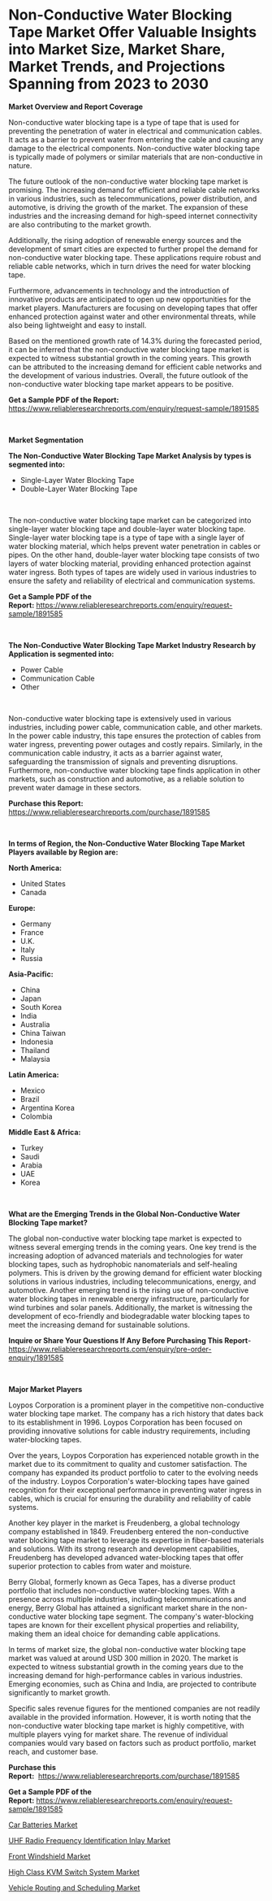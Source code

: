 <p><h1>Non-Conductive Water Blocking Tape Market Offer Valuable Insights into Market Size, Market Share, Market Trends, and Projections Spanning from 2023 to 2030</h1></p><p><strong>Market Overview and Report Coverage</strong></p>
<p><p>Non-conductive water blocking tape is a type of tape that is used for preventing the penetration of water in electrical and communication cables. It acts as a barrier to prevent water from entering the cable and causing any damage to the electrical components. Non-conductive water blocking tape is typically made of polymers or similar materials that are non-conductive in nature.</p><p>The future outlook of the non-conductive water blocking tape market is promising. The increasing demand for efficient and reliable cable networks in various industries, such as telecommunications, power distribution, and automotive, is driving the growth of the market. The expansion of these industries and the increasing demand for high-speed internet connectivity are also contributing to the market growth.</p><p>Additionally, the rising adoption of renewable energy sources and the development of smart cities are expected to further propel the demand for non-conductive water blocking tape. These applications require robust and reliable cable networks, which in turn drives the need for water blocking tape.</p><p>Furthermore, advancements in technology and the introduction of innovative products are anticipated to open up new opportunities for the market players. Manufacturers are focusing on developing tapes that offer enhanced protection against water and other environmental threats, while also being lightweight and easy to install.</p><p>Based on the mentioned growth rate of 14.3% during the forecasted period, it can be inferred that the non-conductive water blocking tape market is expected to witness substantial growth in the coming years. This growth can be attributed to the increasing demand for efficient cable networks and the development of various industries. Overall, the future outlook of the non-conductive water blocking tape market appears to be positive.</p></p>
<p><strong>Get a Sample PDF of the Report:</strong> <a href="https://www.reliableresearchreports.com/enquiry/request-sample/1891585">https://www.reliableresearchreports.com/enquiry/request-sample/1891585</a></p>
<p>&nbsp;</p>
<p><strong>Market Segmentation</strong></p>
<p><strong>The Non-Conductive Water Blocking Tape Market Analysis by types is segmented into:</strong></p>
<p><ul><li>Single-Layer Water Blocking Tape</li><li>Double-Layer Water Blocking Tape</li></ul></p>
<p>&nbsp;</p>
<p><p>The non-conductive water blocking tape market can be categorized into single-layer water blocking tape and double-layer water blocking tape. Single-layer water blocking tape is a type of tape with a single layer of water blocking material, which helps prevent water penetration in cables or pipes. On the other hand, double-layer water blocking tape consists of two layers of water blocking material, providing enhanced protection against water ingress. Both types of tapes are widely used in various industries to ensure the safety and reliability of electrical and communication systems.</p></p>
<p><strong>Get a Sample PDF of the Report:</strong>&nbsp;<a href="https://www.reliableresearchreports.com/enquiry/request-sample/1891585">https://www.reliableresearchreports.com/enquiry/request-sample/1891585</a></p>
<p>&nbsp;</p>
<p><strong>The Non-Conductive Water Blocking Tape Market Industry Research by Application is segmented into:</strong></p>
<p><ul><li>Power Cable</li><li>Communication Cable</li><li>Other</li></ul></p>
<p>&nbsp;</p>
<p><p>Non-conductive water blocking tape is extensively used in various industries, including power cable, communication cable, and other markets. In the power cable industry, this tape ensures the protection of cables from water ingress, preventing power outages and costly repairs. Similarly, in the communication cable industry, it acts as a barrier against water, safeguarding the transmission of signals and preventing disruptions. Furthermore, non-conductive water blocking tape finds application in other markets, such as construction and automotive, as a reliable solution to prevent water damage in these sectors.</p></p>
<p><strong>Purchase this Report:</strong>&nbsp; <a href="https://www.reliableresearchreports.com/purchase/1891585">https://www.reliableresearchreports.com/purchase/1891585</a></p>
<p>&nbsp;</p>
<p><strong>In terms of Region, the Non-Conductive Water Blocking Tape Market Players available by Region are:</strong></p>
<p>
    <p> <strong> North America: </strong>
        <ul>
            <li>United States</li>
            <li>Canada</li>
        </ul>
        </p> 
    <p> <strong> Europe: </strong>
        <ul>
            <li>Germany</li>
            <li>France</li>
            <li>U.K.</li>
            <li>Italy</li>
            <li>Russia</li>
        </ul>
        </p> 
    <p> <strong> Asia-Pacific: </strong>
        <ul>
            <li>China</li>
            <li>Japan</li>
            <li>South Korea</li>
            <li>India</li>
            <li>Australia</li>
            <li>China Taiwan</li>
            <li>Indonesia</li>
            <li>Thailand</li>
            <li>Malaysia</li>
        </ul>
        </p> 
    <p> <strong> Latin America: </strong>
        <ul>
            <li>Mexico</li>
            <li>Brazil</li>
            <li>Argentina Korea</li>
            <li>Colombia</li>
        </ul>
        </p> 
    <p> <strong> Middle East & Africa: </strong>
        <ul>
            <li>Turkey</li>
            <li>Saudi</li>
            <li>Arabia</li>
            <li>UAE</li>
            <li>Korea</li>
        </ul>
    </p>
    </p>
<p>&nbsp;</p>
<p><strong>What are the Emerging Trends in the Global Non-Conductive Water Blocking Tape market?</strong></p>
<p><p>The global non-conductive water blocking tape market is expected to witness several emerging trends in the coming years. One key trend is the increasing adoption of advanced materials and technologies for water blocking tapes, such as hydrophobic nanomaterials and self-healing polymers. This is driven by the growing demand for efficient water blocking solutions in various industries, including telecommunications, energy, and automotive. Another emerging trend is the rising use of non-conductive water blocking tapes in renewable energy infrastructure, particularly for wind turbines and solar panels. Additionally, the market is witnessing the development of eco-friendly and biodegradable water blocking tapes to meet the increasing demand for sustainable solutions.</p></p>
<p><strong>Inquire or Share Your Questions If Any Before Purchasing This Report</strong>- <a href="https://www.reliableresearchreports.com/enquiry/pre-order-enquiry/1891585">https://www.reliableresearchreports.com/enquiry/pre-order-enquiry/1891585</a></p>
<p>&nbsp;</p>
<p><strong>Major Market Players</strong></p>
<p><p>Loypos Corporation is a prominent player in the competitive non-conductive water blocking tape market. The company has a rich history that dates back to its establishment in 1996. Loypos Corporation has been focused on providing innovative solutions for cable industry requirements, including water-blocking tapes.</p><p>Over the years, Loypos Corporation has experienced notable growth in the market due to its commitment to quality and customer satisfaction. The company has expanded its product portfolio to cater to the evolving needs of the industry. Loypos Corporation's water-blocking tapes have gained recognition for their exceptional performance in preventing water ingress in cables, which is crucial for ensuring the durability and reliability of cable systems.</p><p>Another key player in the market is Freudenberg, a global technology company established in 1849. Freudenberg entered the non-conductive water blocking tape market to leverage its expertise in fiber-based materials and solutions. With its strong research and development capabilities, Freudenberg has developed advanced water-blocking tapes that offer superior protection to cables from water and moisture.</p><p>Berry Global, formerly known as Geca Tapes, has a diverse product portfolio that includes non-conductive water-blocking tapes. With a presence across multiple industries, including telecommunications and energy, Berry Global has attained a significant market share in the non-conductive water blocking tape segment. The company's water-blocking tapes are known for their excellent physical properties and reliability, making them an ideal choice for demanding cable applications.</p><p>In terms of market size, the global non-conductive water blocking tape market was valued at around USD 300 million in 2020. The market is expected to witness substantial growth in the coming years due to the increasing demand for high-performance cables in various industries. Emerging economies, such as China and India, are projected to contribute significantly to market growth.</p><p>Specific sales revenue figures for the mentioned companies are not readily available in the provided information. However, it is worth noting that the non-conductive water blocking tape market is highly competitive, with multiple players vying for market share. The revenue of individual companies would vary based on factors such as product portfolio, market reach, and customer base.</p></p>
<p><strong>Purchase this Report:</strong>&nbsp;&nbsp;<a href="https://www.reliableresearchreports.com/purchase/1891585">https://www.reliableresearchreports.com/purchase/1891585</a></p>
<p></p>
<p><strong>Get a Sample PDF of the Report:</strong>&nbsp;<a href="https://www.reliableresearchreports.com/enquiry/request-sample/1891585">https://www.reliableresearchreports.com/enquiry/request-sample/1891585</a></p>
<p><p><a href="https://medium.com/@caleighhane2777/car-batteries-market-analysis-and-sze-forecasted-for-period-from-2023-to-2030-6bee1ec54c7c">Car Batteries Market</a></p><p><a href="https://github.com/Chiragrp26/Market-Research-Report-List-1/blob/main/uhf-radio-frequency-identification-inlay-market.md">UHF Radio Frequency Identification Inlay Market</a></p><p><a href="https://medium.com/@deannakling2927/decoding-front-windshield-market-metrics-market-share-trends-and-growth-patterns-75edd5364e5b">Front Windshield Market</a></p><p><a href="https://github.com/santosh758595/Market-Research-Report-List-1/blob/main/high-class-kvm-switch-system-market.md">High Class KVM Switch System Market</a></p><p><a href="https://medium.com/@irwingibson727/vehicle-routing-and-scheduling-market-size-cagr-trends-2024-2030-099d67c03219">Vehicle Routing and Scheduling Market</a></p></p>